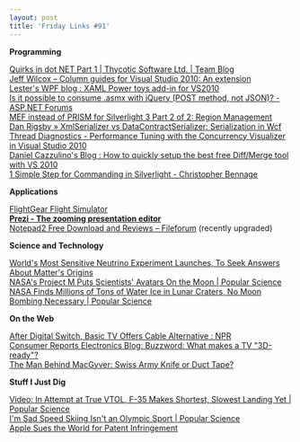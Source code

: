 ```yaml
---
layout: post
title: 'Friday Links #91'
---
```

**Programming**

[Quirks in dot NET Part 1 | Thycotic Software Ltd. | Team Blog](http://www.thycotic.com/quirks-in-dot-net-part-1)   
[Jeff Wilcox – Column guides for Visual Studio 2010: An extension](http://www.jeff.wilcox.name/2010/02/visualstudio2010guides/)   
[Lester's WPF blog : XAML Power toys add-in for VS2010](http://blogs.msdn.com/llobo/archive/2010/02/26/xaml-power-toys-add-in-for-vs2010.aspx)   
[Is it possible to consume .asmx with jQuery (POST method, not JSON)? - ASP.NET Forums](http://forums.asp.net/t/1521852.aspx)   
[MEF instead of PRISM for Silverlight 3 Part 2 of 2: Region Management](http://csharperimage.jeremylikness.com/2010/03/mef-instead-of-prism-for-silverlight-3.html)   
[Dan Rigsby » XmlSerializer vs DataContractSerializer: Serialization in Wcf](http://www.danrigsby.com/blog/index.php/2008/03/07/xmlserializer-vs-datacontractserializer-serialization-in-wcf/)   
[Thread Diagnostics - Performance Tuning with the Concurrency Visualizer in Visual Studio 2010 ](http://msdn.microsoft.com/en-us/magazine/ee336027.aspx)   
[Daniel Cazzulino's Blog : How to quickly setup the best free Diff/Merge tool with VS 2010](http://www.clariusconsulting.net/blogs/kzu/archive/2010/03/02/218535.aspx)   
[1 Simple Step for Commanding in Silverlight - Christopher Bennage](http://devlicio.us/blogs/christopher_bennage/archive/2010/03/03/1-simple-step-for-commanding-in-silverlight.aspx)

**Applications**

[FlightGear Flight Simulator ](http://www.flightgear.org/announce.html#v2.0.0)   
[**Prezi - The zooming presentation editor**](http://prezi.com/)   
[Notepad2 Free Download and Reviews – Fileforum](http://fileforum.betanews.com/detail/Notepad2/1090194340/1?utm_source=feedburner&utm_medium=feed&utm_campaign=Feed%3A+fileforum%2Ffull+%28Fileforum+-+full+feed%29&utm_content=Google+Reader) (recently upgraded)

**Science and Technology**

[World's Most Sensitive Neutrino Experiment Launches, To Seek Answers About Matter's Origins](http://www.popsci.com/technology/article/2010-02/worlds-most-sensitive-neutrino-experiment-seeks-answers-about-matters-origins)   
[NASA's Project M Puts Scientists' Avatars On the Moon | Popular Science](http://www.popsci.com/technology/article/2010-02/nasas-project-m-puts-scientists-avatars-moon)   
[NASA Finds Millions of Tons of Water Ice in Lunar Craters, No Moon Bombing Necessary | Popular Science](http://www.popsci.com/technology/article/2010-03/nasa-finds-millions-tons-water-ice-lunar-craters-no-moon-bombing-necessary)

**On the Web**

[After Digital Switch, Basic TV Offers Cable Alternative : NPR ](http://www.npr.org/templates/story/story.php?storyId=124056416&ft=1&f=1019)   
[Consumer Reports Electronics Blog: Buzzword: What makes a TV "3D-ready"?](http://blogs.consumerreports.org/electronics/2010/02/buzzword-3d-tv-3dready-advertising-3d-capable-hdmi-14-detection-circuitry-ir-emitter-lcd-plasma-tv.html)   
[The Man Behind MacGyver: Swiss Army Knife or Duct Tape?](http://lifehacker.com/5480477/the-man-behind-macgyver-swiss-army-knife-or-duct-tape?utm_source=feedburner&utm_medium=feed&utm_campaign=Feed%3A+lifehacker%2Ffull+%28Lifehacker%29&utm_content=Google+Reader)

**Stuff I Just Dig**

[Video: In Attempt at True VTOL, F-35 Makes Shortest, Slowest Landing Yet | Popular Science   
](http://www.popsci.com/technology/article/2010-02/video-f-35-makes-shortest-slowest-landing-yet-way-true-vtol)[I'm Sad Speed Skiing Isn't an Olympic Sport | Popular Science](http://www.popsci.com/technology/article/2010-02/im-sad-speed-skiing-isnt-olympic-sport)   
[Apple Sues the World for Patent Infringement](http://www.devtopics.com/apple-sues-the-world-for-patent-infringement/)
